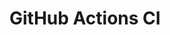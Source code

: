 # GitHub Actions CI



















































































































































































































































































































































































































































































































































































































































































































































































































































































































































































































































































































































































































































































































































































































































































































































































































































































































































































































































































































































































































































































































































































































































































































































































































































































































































































































































































































































































































































































































































































































































